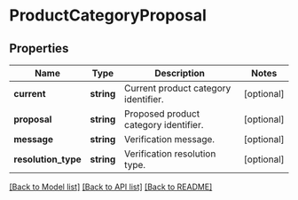 # ProductCategoryProposal

## Properties
Name | Type | Description | Notes
------------ | ------------- | ------------- | -------------
**current** | **string** | Current product category identifier. | [optional] 
**proposal** | **string** | Proposed product category identifier. | [optional] 
**message** | **string** | Verification message. | [optional] 
**resolution_type** | **string** | Verification resolution type. | [optional] 

[[Back to Model list]](../../README.md#documentation-for-models) [[Back to API list]](../../README.md#documentation-for-api-endpoints) [[Back to README]](../../README.md)

